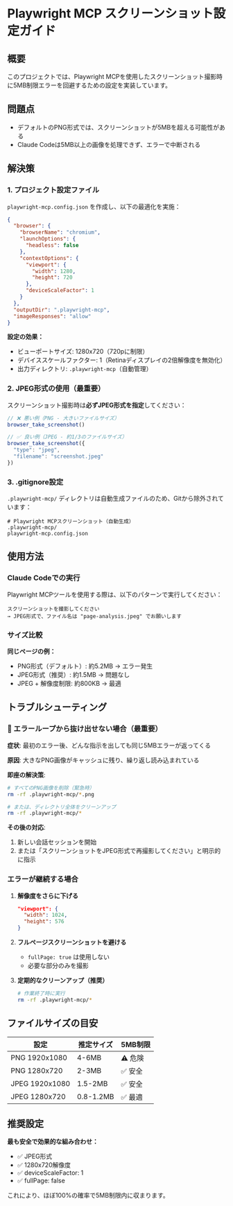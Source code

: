 # Playwright MCP スクリーンショット設定ガイド

## 概要

このプロジェクトでは、Playwright MCPを使用したスクリーンショット撮影時に5MB制限エラーを回避するための設定を実装しています。

## 問題点

- デフォルトのPNG形式では、スクリーンショットが5MBを超える可能性がある
- Claude Codeは5MB以上の画像を処理できず、エラーで中断される

## 解決策

### 1. プロジェクト設定ファイル

`playwright-mcp.config.json` を作成し、以下の最適化を実施：

```json
{
  "browser": {
    "browserName": "chromium",
    "launchOptions": {
      "headless": false
    },
    "contextOptions": {
      "viewport": {
        "width": 1280,
        "height": 720
      },
      "deviceScaleFactor": 1
    }
  },
  "outputDir": ".playwright-mcp",
  "imageResponses": "allow"
}
```

**設定の効果：**
- ビューポートサイズ: 1280x720（720pに制限）
- デバイススケールファクター: 1（Retinaディスプレイの2倍解像度を無効化）
- 出力ディレクトリ: `.playwright-mcp`（自動管理）

### 2. JPEG形式の使用（最重要）

スクリーンショット撮影時は**必ずJPEG形式を指定**してください：

```javascript
// ❌ 悪い例（PNG - 大きいファイルサイズ）
browser_take_screenshot()

// ✅ 良い例（JPEG - 約1/3のファイルサイズ）
browser_take_screenshot({
  "type": "jpeg",
  "filename": "screenshot.jpeg"
})
```

### 3. .gitignore設定

`.playwright-mcp/` ディレクトリは自動生成ファイルのため、Gitから除外されています：

```gitignore
# Playwright MCPスクリーンショット（自動生成）
.playwright-mcp/
playwright-mcp.config.json
```

## 使用方法

### Claude Codeでの実行

Playwright MCPツールを使用する際は、以下のパターンで実行してください：

```
スクリーンショットを撮影してください
→ JPEG形式で、ファイル名は "page-analysis.jpeg" でお願いします
```

### サイズ比較

**同じページの例：**
- PNG形式（デフォルト）: 約5.2MB → エラー発生
- JPEG形式（推奨）: 約1.5MB → 問題なし
- JPEG + 解像度制限: 約800KB → 最適

## トラブルシューティング

### 🚨 エラーループから抜け出せない場合（最重要）

**症状**: 最初のエラー後、どんな指示を出しても同じ5MBエラーが返ってくる

**原因**: 大きなPNG画像がキャッシュに残り、繰り返し読み込まれている

**即座の解決策**:
```bash
# すべてのPNG画像を削除（緊急時）
rm -rf .playwright-mcp/*.png

# または、ディレクトリ全体をクリーンアップ
rm -rf .playwright-mcp/*
```

**その後の対応**:
1. 新しい会話セッションを開始
2. または「スクリーンショットをJPEG形式で再撮影してください」と明示的に指示

### エラーが継続する場合

1. **解像度をさらに下げる**
   ```json
   "viewport": {
     "width": 1024,
     "height": 576
   }
   ```

2. **フルページスクリーンショットを避ける**
   - `fullPage: true` は使用しない
   - 必要な部分のみを撮影

3. **定期的なクリーンアップ（推奨）**
   ```bash
   # 作業終了時に実行
   rm -rf .playwright-mcp/*
   ```

## ファイルサイズの目安

| 設定 | 推定サイズ | 5MB制限 |
|------|------------|---------|
| PNG 1920x1080 | 4-6MB | ⚠️ 危険 |
| PNG 1280x720 | 2-3MB | ✅ 安全 |
| JPEG 1920x1080 | 1.5-2MB | ✅ 安全 |
| JPEG 1280x720 | 0.8-1.2MB | ✅ 最適 |

## 推奨設定

**最も安全で効果的な組み合わせ：**
- ✅ JPEG形式
- ✅ 1280x720解像度
- ✅ deviceScaleFactor: 1
- ✅ fullPage: false

これにより、ほぼ100%の確率で5MB制限内に収まります。
